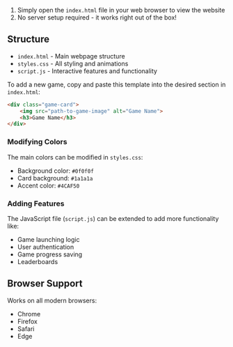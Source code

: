 

1. Simply open the `index.html` file in your web browser to view the website
2. No server setup required - it works right out of the box!

## Structure

- `index.html` - Main webpage structure
- `styles.css` - All styling and animations
- `script.js` - Interactive features and functionality


To add a new game, copy and paste this template into the desired section in `index.html`:

```html
<div class="game-card">
    <img src="path-to-game-image" alt="Game Name">
    <h3>Game Name</h3>
</div>
```

### Modifying Colors

The main colors can be modified in `styles.css`:
- Background color: `#0f0f0f`
- Card background: `#1a1a1a`
- Accent color: `#4CAF50`

### Adding Features

The JavaScript file (`script.js`) can be extended to add more functionality like:
- Game launching logic
- User authentication
- Game progress saving
- Leaderboards

## Browser Support

Works on all modern browsers:
- Chrome
- Firefox
- Safari
- Edge 